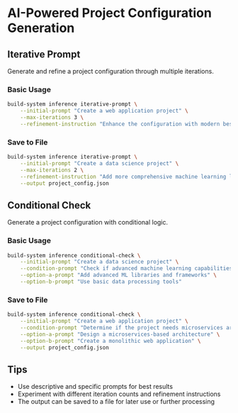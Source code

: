# AI-Powered Project Configuration Generation

## Iterative Prompt

Generate and refine a project configuration through multiple iterations.

### Basic Usage
```bash
build-system inference iterative-prompt \
    --initial-prompt "Create a web application project" \
    --max-iterations 3 \
    --refinement-instruction "Enhance the configuration with modern best practices and scalability"
```

### Save to File
```bash
build-system inference iterative-prompt \
    --initial-prompt "Create a data science project" \
    --max-iterations 2 \
    --refinement-instruction "Add more comprehensive machine learning libraries" \
    --output project_config.json
```

## Conditional Check

Generate a project configuration with conditional logic.

### Basic Usage
```bash
build-system inference conditional-check \
    --initial-prompt "Create a data science project" \
    --condition-prompt "Check if advanced machine learning capabilities are required" \
    --option-a-prompt "Add advanced ML libraries and frameworks" \
    --option-b-prompt "Use basic data processing tools"
```

### Save to File
```bash
build-system inference conditional-check \
    --initial-prompt "Create a web application project" \
    --condition-prompt "Determine if the project needs microservices architecture" \
    --option-a-prompt "Design a microservices-based architecture" \
    --option-b-prompt "Create a monolithic web application" \
    --output project_config.json
```

## Tips
- Use descriptive and specific prompts for best results
- Experiment with different iteration counts and refinement instructions
- The output can be saved to a file for later use or further processing
